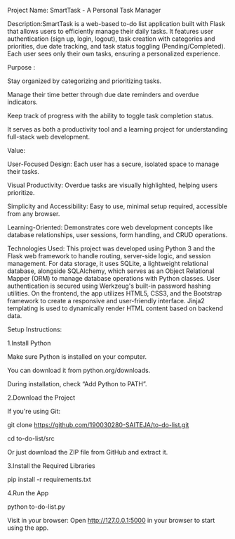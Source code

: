 Project Name: SmartTask - A Personal Task Manager

Description:SmartTask is a web-based to-do list application built with Flask that allows users to efficiently manage their daily tasks. It features user authentication (sign up, login, logout), task creation with categories and priorities, due date tracking, and task status toggling (Pending/Completed). Each user sees only their own tasks, ensuring a personalized experience.

Purpose : 

Stay organized by categorizing and prioritizing tasks.

Manage their time better through due date reminders and overdue indicators.

Keep track of progress with the ability to toggle task completion status.

It serves as both a productivity tool and a learning project for understanding full-stack web development.

Value: 

User-Focused Design: Each user has a secure, isolated space to manage their tasks.

Visual Productivity: Overdue tasks are visually highlighted, helping users prioritize.

Simplicity and Accessibility: Easy to use, minimal setup required, accessible from any browser.

Learning-Oriented: Demonstrates core web development concepts like database relationships, user sessions, form handling, and CRUD operations.



Technologies Used: This project was developed using Python 3 and the Flask web framework to handle routing, server-side logic, and session management. For data storage, it uses SQLite, a lightweight relational database, alongside SQLAlchemy, which serves as an Object Relational Mapper (ORM) to manage database operations with Python classes. User authentication is secured using Werkzeug's built-in password hashing utilities. On the frontend, the app utilizes HTML5, CSS3, and the Bootstrap framework to create a responsive and user-friendly interface. Jinja2 templating is used to dynamically render HTML content based on backend data.

Setup Instructions: 

1.Install Python

Make sure Python is installed on your computer.

You can download it from python.org/downloads.

During installation, check “Add Python to PATH”.

2.Download the Project

If you're using Git:

git clone https://github.com/190030280-SAITEJA/to-do-list.git

cd to-do-list/src

Or just download the ZIP file from GitHub and extract it.

 3.Install the Required Libraries
 
 pip install -r requirements.txt

 4.Run the App

 python to-do-list.py

Visit in your browser:
Open http://127.0.0.1:5000 in your browser to start using the app.
